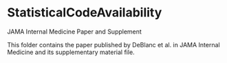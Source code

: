 # StatisticalCodeAvailability
JAMA Internal Medicine Paper and Supplement

This folder contains the paper published by DeBlanc et al. in JAMA Internal Medicine and its supplementary material file.
